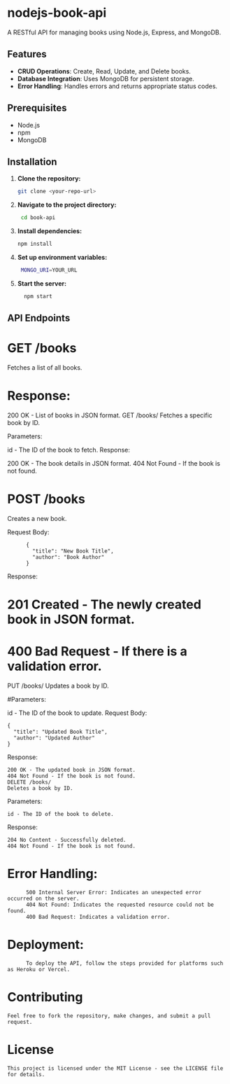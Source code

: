 # nodejs-book-api


A RESTful API for managing books using Node.js, Express, and MongoDB.

## Features

- **CRUD Operations**: Create, Read, Update, and Delete books.
- **Database Integration**: Uses MongoDB for persistent storage.
- **Error Handling**: Handles errors and returns appropriate status codes.

## Prerequisites

- Node.js
- npm
- MongoDB

## Installation

1. **Clone the repository:**

   ```bash
   git clone <your-repo-url>

2. **Navigate to the project directory:**
   ```bash
    cd book-api

3. **Install dependencies:**
    ```bash
    npm install

4. **Set up environment variables:**
    ```bash
     MONGO_URI=YOUR_URL
5. **Start the server:**
    ```bash
      npm start


## API Endpoints
# GET /books
  Fetches a list of all books.

 # Response:

200 OK - List of books in JSON format.
GET /books/
Fetches a specific book by ID.

Parameters:

id - The ID of the book to fetch.
Response:

200 OK - The book details in JSON format.
404 Not Found - If the book is not found.

 # POST /books
Creates a new book.

  Request Body:
    
          {
            "title": "New Book Title",
            "author": "Book Author"
          }
Response:

# 201 Created - The newly created book in JSON format.
# 400 Bad Request - If there is a validation error.
PUT /books/
Updates a book by ID.

#Parameters:

id - The ID of the book to update.
Request Body:


    {
      "title": "Updated Book Title",
      "author": "Updated Author"
    }
Response:

    200 OK - The updated book in JSON format.
    404 Not Found - If the book is not found.
    DELETE /books/
    Deletes a book by ID.

Parameters:

    id - The ID of the book to delete.
Response:

    204 No Content - Successfully deleted.
    404 Not Found - If the book is not found.
# Error Handling:
          500 Internal Server Error: Indicates an unexpected error occurred on the server.
          404 Not Found: Indicates the requested resource could not be found.
          400 Bad Request: Indicates a validation error.
# Deployment:
          To deploy the API, follow the steps provided for platforms such as Heroku or Vercel.

# Contributing
    Feel free to fork the repository, make changes, and submit a pull request.

# License
    This project is licensed under the MIT License - see the LICENSE file for details.
  
